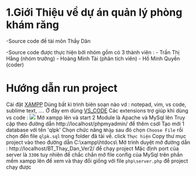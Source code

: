 # 1.Giới Thiệu về dự án quản lý phòng khám răng 

-Source code đề tài môn Thầy Dân 

-Source code được thực hiện bởi nhóm gồm có 3 thành viên :
    - Trần Thị Hằng (nhóm trưởng)
    - Hoàng Minh Tài (phân tích viên)
    - Hồ Minh Quyền (coder)

# Hướng dẫn run project
Cài đặt [XAMPP](https://www.apachefriends.org/xampp-files/7.4.28/xampp-windows-x64-7.4.28-0-VC15-installer.exe)
Dùng bất kì trình biên soạn nào vd : notepad, vim, vs code, sublime text, .... Ở đây em dùng [VS_CODE](https://code.visualstudio.com/download#)
Các extensions trợ giúp khi dùng vs code : <img src="https://imgur.com/a/Z4Wkv5m">
Mở xampp lên và start 2 Module là Apache và MySql lên
Truy cập theo đường dẫn http://localhost/phpmyadmin/ để thêm csdl
Tạo mới 1 database với tên 'qlpk'
Chọn chức năng `Nhập` sau đó chọn `Choose File` rồi chọn đến file `qlpk.sql` trong folder đã tải về. click `Thực hiện`
Copy thư mục project vào theo đường dẫn C:\xampp\htdocs\ 
Mở trình duyệt mở đường dẫn : http://localhost/BT_Thay_Dan_Ver2/ để chạy project
Mặc định port của server là `3306` tuy nhiên để chắc chắn mở file config của MySql trên phần mềm xampp lên để xem và thay đổi giống với file `php\server.php` để project chạy được
